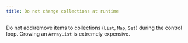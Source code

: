 ```yaml
---
title: Do not change collections at runtime
---
```


Do not add/remove items to collections (`List`, `Map`, `Set`) during the control loop. Growing an `ArrayList` is extremely expensive.

